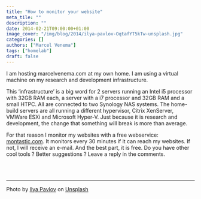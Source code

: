 ```yaml
---
title: "How to monitor your website"
meta_tile: ""
description: ""
date: 2014-02-21T09:00:00+01:00
image_cover: "/img/blog/2014/ilya-pavlov-OqtafYT5kTw-unsplash.jpg"
categories: []
authors: ["Marcel Venema"] 
tags: ["homelab"]
draft: false
---
```


I am hosting marcelvenema.com at my own home. I am using a virtual machine on my research and development infrastructure. 

This ‘infrastructure’ is a big word for 2 servers running an Intel i5 processor with 32GB RAM each, a server with a i7 processor and 32GB RAM and a small HTPC. All are connected to two Synology NAS systems. The home-build servers are all running a different hypervisor, Citrix XenServer, VMWare ESXi and Microsoft Hyper-V. Just because it is research and development, the change that something will break is more than average.

For that reason I monitor my websites with a free webservice: [montastic.com](https://montastic.com/). It monitors every 30 minutes if it can reach my websites. If not, I will receive an e-mail. And the best part, it is free. Do you have other cool tools ? Better suggestions ? Leave a reply in the comments.

&nbsp;  
&nbsp;  

---

 Photo by <a href="https://unsplash.com/@ilyapavlov?utm_content=creditCopyText&utm_medium=referral&utm_source=unsplash">Ilya Pavlov</a> on <a href="https://unsplash.com/photos/monitor-showing-java-programming-OqtafYT5kTw?utm_content=creditCopyText&utm_medium=referral&utm_source=unsplash">Unsplash</a>

&nbsp;  

